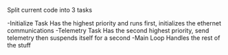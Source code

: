 Split current code into 3 tasks

-Initialize Task
	Has the highest priority and runs first, initializes the ethernet communications
-Telemetry Task
	Has the second highest priority, send telemetry then suspends itself for a second
-Main Loop
	Handles the rest of the stuff